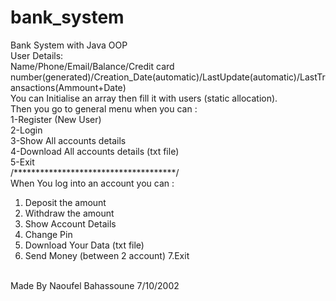 # bank_system <br>
Bank System with Java OOP<br>
User Details:<br>
Name/Phone/Email/Balance/Credit card number(generated)/Creation_Date(automatic)/LastUpdate(automatic)/LastTransactions(Ammount+Date)<br>
You can Initialise an array then fill it with users (static allocation).<br>
Then you go to general menu when you can : <br>
1-Register (New User)<br>
2-Login <br>
3-Show All accounts details<br>
4-Download All accounts details (txt file)<br>
5-Exit<br>
/*************************************/<br>
When You log into an account you can :
1. Deposit the amount 
2. Withdraw the amount
3. Show Account Details
4. Change Pin
5. Download Your Data (txt file)
6. Send Money (between 2 account)
7.Exit
<br>
Made By Naoufel Bahassoune 7/10/2002
